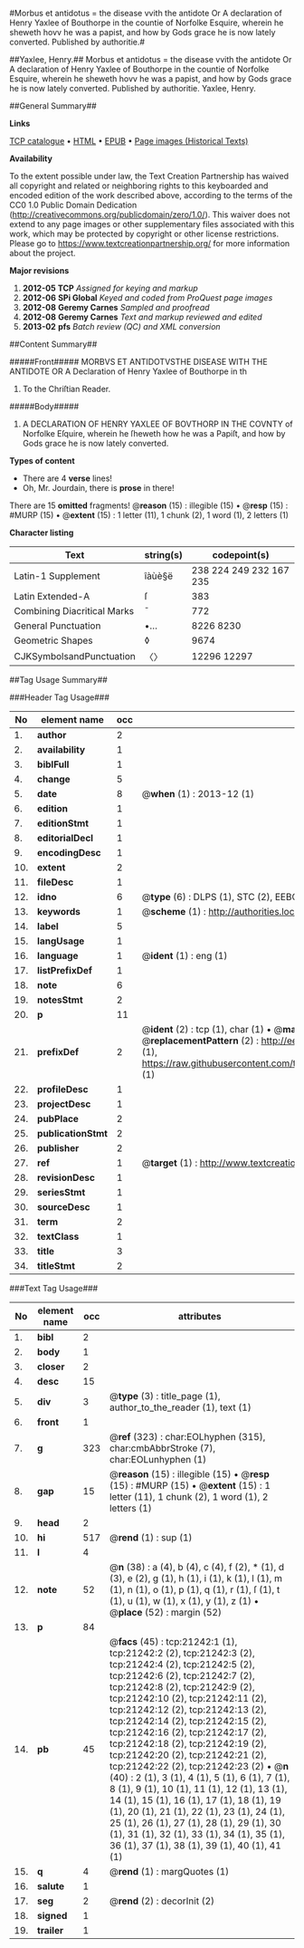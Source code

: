 #Morbus et antidotus = the disease vvith the antidote Or A declaration of Henry Yaxlee of Bouthorpe in the countie of Norfolke Esquire, wherein he sheweth hovv he was a papist, and how by Gods grace he is now lately converted. Published by authoritie.#

##Yaxlee, Henry.##
Morbus et antidotus = the disease vvith the antidote Or A declaration of Henry Yaxlee of Bouthorpe in the countie of Norfolke Esquire, wherein he sheweth hovv he was a papist, and how by Gods grace he is now lately converted. Published by authoritie.
Yaxlee, Henry.

##General Summary##

**Links**

[TCP catalogue](http://www.ota.ox.ac.uk/tcp/)  • 
[HTML](http://tei.it.ox.ac.uk/tcp/Texts-HTML/free/A15/A15829.html)  • 
[EPUB](http://tei.it.ox.ac.uk/tcp/Texts-EPUB/free/A15/A15829.epub) • 
[Page images (Historical Texts)](https://historicaltexts.jisc.ac.uk/eebo-99855740e)

**Availability**

To the extent possible under law, the Text Creation Partnership has waived all copyright and related or neighboring rights to this keyboarded and encoded edition of the work described above, according to the terms of the CC0 1.0 Public Domain Dedication (http://creativecommons.org/publicdomain/zero/1.0/). This waiver does not extend to any page images or other supplementary files associated with this work, which may be protected by copyright or other license restrictions. Please go to https://www.textcreationpartnership.org/ for more information about the project.

**Major revisions**

1. __2012-05__ __TCP__ *Assigned for keying and markup*
1. __2012-06__ __SPi Global__ *Keyed and coded from ProQuest page images*
1. __2012-08__ __Geremy Carnes__ *Sampled and proofread*
1. __2012-08__ __Geremy Carnes__ *Text and markup reviewed and edited*
1. __2013-02__ __pfs__ *Batch review (QC) and XML conversion*

##Content Summary##

#####Front#####
MORBVS ET ANTIDOTVSTHE DISEASE WITH THE ANTIDOTE OR A Declaration of Henry Yaxlee of Bouthorpe in th
1. To the Chriſtian Reader.

#####Body#####

1. A DECLARATION OF HENRY YAXLEE OF BOVTHORP IN THE COVNTY of Norfolke Eſquire, wherein he ſheweth how he was a Papiſt, and how by Gods grace he is now lately converted.

**Types of content**

  * There are 4 **verse** lines!
  * Oh, Mr. Jourdain, there is **prose** in there!

There are 15 **omitted** fragments! 
 @__reason__ (15) : illegible (15)  •  @__resp__ (15) : #MURP (15)  •  @__extent__ (15) : 1 letter (11), 1 chunk (2), 1 word (1), 2 letters (1)

**Character listing**


|Text|string(s)|codepoint(s)|
|---|---|---|
|Latin-1 Supplement|îàùè§ë|238 224 249 232 167 235|
|Latin Extended-A|ſ|383|
|Combining             Diacritical Marks|̄|772|
|General Punctuation|•…|8226 8230|
|Geometric Shapes|◊|9674|
|CJKSymbolsandPunctuation|〈〉|12296 12297|

##Tag Usage Summary##

###Header Tag Usage###

|No|element name|occ|attributes|
|---|---|---|---|
|1.|__author__|2||
|2.|__availability__|1||
|3.|__biblFull__|1||
|4.|__change__|5||
|5.|__date__|8| @__when__ (1) : 2013-12 (1)|
|6.|__edition__|1||
|7.|__editionStmt__|1||
|8.|__editorialDecl__|1||
|9.|__encodingDesc__|1||
|10.|__extent__|2||
|11.|__fileDesc__|1||
|12.|__idno__|6| @__type__ (6) : DLPS (1), STC (2), EEBO-CITATION (1), PROQUEST (1), VID (1)|
|13.|__keywords__|1| @__scheme__ (1) : http://authorities.loc.gov/ (1)|
|14.|__label__|5||
|15.|__langUsage__|1||
|16.|__language__|1| @__ident__ (1) : eng (1)|
|17.|__listPrefixDef__|1||
|18.|__note__|6||
|19.|__notesStmt__|2||
|20.|__p__|11||
|21.|__prefixDef__|2| @__ident__ (2) : tcp (1), char (1)  •  @__matchPattern__ (2) : ([0-9\-]+):([0-9IVX]+) (1), (.+) (1)  •  @__replacementPattern__ (2) : http://eebo.chadwyck.com/downloadtiff?vid=$1&page=$2 (1), https://raw.githubusercontent.com/textcreationpartnership/Texts/master/tcpchars.xml#$1 (1)|
|22.|__profileDesc__|1||
|23.|__projectDesc__|1||
|24.|__pubPlace__|2||
|25.|__publicationStmt__|2||
|26.|__publisher__|2||
|27.|__ref__|1| @__target__ (1) : http://www.textcreationpartnership.org/docs/. (1)|
|28.|__revisionDesc__|1||
|29.|__seriesStmt__|1||
|30.|__sourceDesc__|1||
|31.|__term__|2||
|32.|__textClass__|1||
|33.|__title__|3||
|34.|__titleStmt__|2||


###Text Tag Usage###

|No|element name|occ|attributes|
|---|---|---|---|
|1.|__bibl__|2||
|2.|__body__|1||
|3.|__closer__|2||
|4.|__desc__|15||
|5.|__div__|3| @__type__ (3) : title_page (1), author_to_the_reader (1), text (1)|
|6.|__front__|1||
|7.|__g__|323| @__ref__ (323) : char:EOLhyphen (315), char:cmbAbbrStroke (7), char:EOLunhyphen (1)|
|8.|__gap__|15| @__reason__ (15) : illegible (15)  •  @__resp__ (15) : #MURP (15)  •  @__extent__ (15) : 1 letter (11), 1 chunk (2), 1 word (1), 2 letters (1)|
|9.|__head__|2||
|10.|__hi__|517| @__rend__ (1) : sup (1)|
|11.|__l__|4||
|12.|__note__|52| @__n__ (38) : a (4), b (4), c (4), f (2), * (1), d (3), e (2), g (1), h (1), i (1), k (1), l (1), m (1), n (1), o (1), p (1), q (1), r (1), ſ (1), t (1), u (1), w (1), x (1), y (1), z (1)  •  @__place__ (52) : margin (52)|
|13.|__p__|84||
|14.|__pb__|45| @__facs__ (45) : tcp:21242:1 (1), tcp:21242:2 (2), tcp:21242:3 (2), tcp:21242:4 (2), tcp:21242:5 (2), tcp:21242:6 (2), tcp:21242:7 (2), tcp:21242:8 (2), tcp:21242:9 (2), tcp:21242:10 (2), tcp:21242:11 (2), tcp:21242:12 (2), tcp:21242:13 (2), tcp:21242:14 (2), tcp:21242:15 (2), tcp:21242:16 (2), tcp:21242:17 (2), tcp:21242:18 (2), tcp:21242:19 (2), tcp:21242:20 (2), tcp:21242:21 (2), tcp:21242:22 (2), tcp:21242:23 (2)  •  @__n__ (40) : 2 (1), 3 (1), 4 (1), 5 (1), 6 (1), 7 (1), 8 (1), 9 (1), 10 (1), 11 (1), 12 (1), 13 (1), 14 (1), 15 (1), 16 (1), 17 (1), 18 (1), 19 (1), 20 (1), 21 (1), 22 (1), 23 (1), 24 (1), 25 (1), 26 (1), 27 (1), 28 (1), 29 (1), 30 (1), 31 (1), 32 (1), 33 (1), 34 (1), 35 (1), 36 (1), 37 (1), 38 (1), 39 (1), 40 (1), 41 (1)|
|15.|__q__|4| @__rend__ (1) : margQuotes (1)|
|16.|__salute__|1||
|17.|__seg__|2| @__rend__ (2) : decorInit (2)|
|18.|__signed__|1||
|19.|__trailer__|1||
